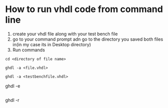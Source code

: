 # How to run vhdl code from command line

1. create your vhdl file along with your test bench file
2. go to your command prompt adn go to the directory you saved both files in(in my case its in Desktop directory)
3. Run commands
```
cd <directory of file name>
```
```
ghdl -a <file.vhdl>
```
```
ghdl -a <testbenchfile.vhdl>
```
ghdl -e <testbenchfile>
```
```
ghdl -r <testbenchfile>
```
